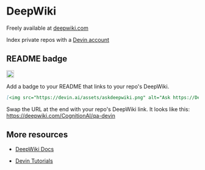 # DeepWiki
Freely available at [deepwiki.com](https://deepwiki.com/)

Index private repos with a [Devin account](https://devin.ai/)

## README badge
[<img src="https://devin.ai/assets/askdeepwiki.png" alt="Ask https://DeepWiki.com" height="20"/>](https://deepwiki.com)

Add a badge to your README that links to your repo's DeepWiki.

```markdown
[<img src="https://devin.ai/assets/askdeepwiki.png" alt="Ask https://DeepWiki.com" height="20"/>](https://deepwiki.com)
```

Swap the URL at the end with your repo's DeepWiki link. It looks like this: https://deepwiki.com/CognitionAI/qa-devin

## More resources
- [DeepWiki Docs](https://docs.devin.ai/work-with-devin/deepwiki)

- [Devin Tutorials](https://docs.devin.ai/learn-about-devin/workflows)
